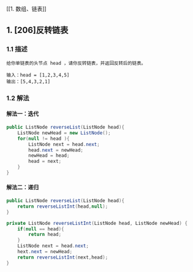 #
[[1. 数组、链表]]
## 1. [206]反转链表

### 1.1 描述

    给你单链表的头节点 head ，请你反转链表，并返回反转后的链表。

    输入：head = [1,2,3,4,5]
    输出：[5,4,3,2,1]

### 1.2 解法

#### 解法一：迭代

```java
public ListNode reverseList(ListNode head){
    ListNode newHead = new ListNode();
    for(null != head ){
        ListNode next = head.next;
        head.next = newHead;
        newHead = head;
        head = next;
    }
}
```

#### 解法二：递归

```java
public ListNode reverseList(ListNode head){
    return reverseListInt(head,null);
}

private ListNode reverseListInt(ListNode head, ListNode newHead) {
    if(null == head){
        return head;
    }
    ListNode next = head.next;
    hext.next = newHead;
    return reverseListInt(next,head);
}
```

